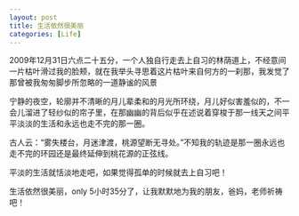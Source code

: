 ```yaml
---
layout: post
title: 生活依然很美丽
categories: [Life]
---
```


2009年12月31日六点二十五分，一个人独自行走去上自习的林荫道上，不经意间一片枯叶滑过我的脸颊，就在我举头寻思着这片枯叶来自何方的一刹那，我发觉了那曾被我匆匆脚步所忽略的一道静谧的风景

宁静的夜空，轮廓并不清晰的月儿辈柔和的月光所环绕，月儿好似害羞似的，不一会儿溜进了轻纱似的帘子里，在那幽幽的背后似乎在述说着穿梭于那一线天之间平平淡淡的生活和永远也走不完的那一圈。

古人云：“雾失楼台，月迷津渡，桃源望断无寻处。”不知我的轨迹是那一圈永远也走不完的环园还是最终延伸到桃花源的正弦线。
 
平淡的生活就恬淡地走吧，如果觉得孤单的时候就去上自习吧！

生活依然很美丽，only 5小时35分了，让我默默地为我的朋友，爸妈，老师祈祷吧！
